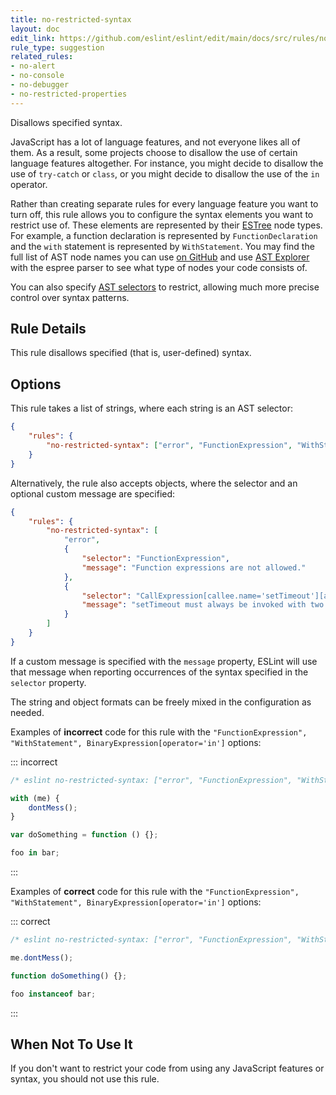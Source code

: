 ```yaml
---
title: no-restricted-syntax
layout: doc
edit_link: https://github.com/eslint/eslint/edit/main/docs/src/rules/no-restricted-syntax.md
rule_type: suggestion
related_rules:
- no-alert
- no-console
- no-debugger
- no-restricted-properties
---
```


Disallows specified syntax.

JavaScript has a lot of language features, and not everyone likes all of them. As a result, some projects choose to disallow the use of certain language features altogether. For instance, you might decide to disallow the use of `try-catch` or `class`, or you might decide to disallow the use of the `in` operator.

Rather than creating separate rules for every language feature you want to turn off, this rule allows you to configure the syntax elements you want to restrict use of. These elements are represented by their [ESTree](https://github.com/estree/estree) node types. For example, a function declaration is represented by `FunctionDeclaration` and the `with` statement is represented by `WithStatement`. You may find the full list of AST node names you can use [on GitHub](https://github.com/eslint/eslint-visitor-keys/blob/main/lib/visitor-keys.js) and use [AST Explorer](https://astexplorer.net/) with the espree parser to see what type of nodes your code consists of.

You can also specify [AST selectors](../developer-guide/selectors) to restrict, allowing much more precise control over syntax patterns.

## Rule Details

This rule disallows specified (that is, user-defined) syntax.

## Options

This rule takes a list of strings, where each string is an AST selector:

```json
{
    "rules": {
        "no-restricted-syntax": ["error", "FunctionExpression", "WithStatement", "BinaryExpression[operator='in']"]
    }
}
```

Alternatively, the rule also accepts objects, where the selector and an optional custom message are specified:

```json
{
    "rules": {
        "no-restricted-syntax": [
            "error",
            {
                "selector": "FunctionExpression",
                "message": "Function expressions are not allowed."
            },
            {
                "selector": "CallExpression[callee.name='setTimeout'][arguments.length!=2]",
                "message": "setTimeout must always be invoked with two arguments."
            }
        ]
    }
}
```

If a custom message is specified with the `message` property, ESLint will use that message when reporting occurrences of the syntax specified in the `selector` property.

The string and object formats can be freely mixed in the configuration as needed.

Examples of **incorrect** code for this rule with the `"FunctionExpression", "WithStatement", BinaryExpression[operator='in']` options:

::: incorrect

```js
/* eslint no-restricted-syntax: ["error", "FunctionExpression", "WithStatement", "BinaryExpression[operator='in']"] */

with (me) {
    dontMess();
}

var doSomething = function () {};

foo in bar;
```

:::

Examples of **correct** code for this rule with the `"FunctionExpression", "WithStatement", BinaryExpression[operator='in']` options:

::: correct

```js
/* eslint no-restricted-syntax: ["error", "FunctionExpression", "WithStatement", "BinaryExpression[operator='in']"] */

me.dontMess();

function doSomething() {};

foo instanceof bar;
```

:::

## When Not To Use It

If you don't want to restrict your code from using any JavaScript features or syntax, you should not use this rule.
